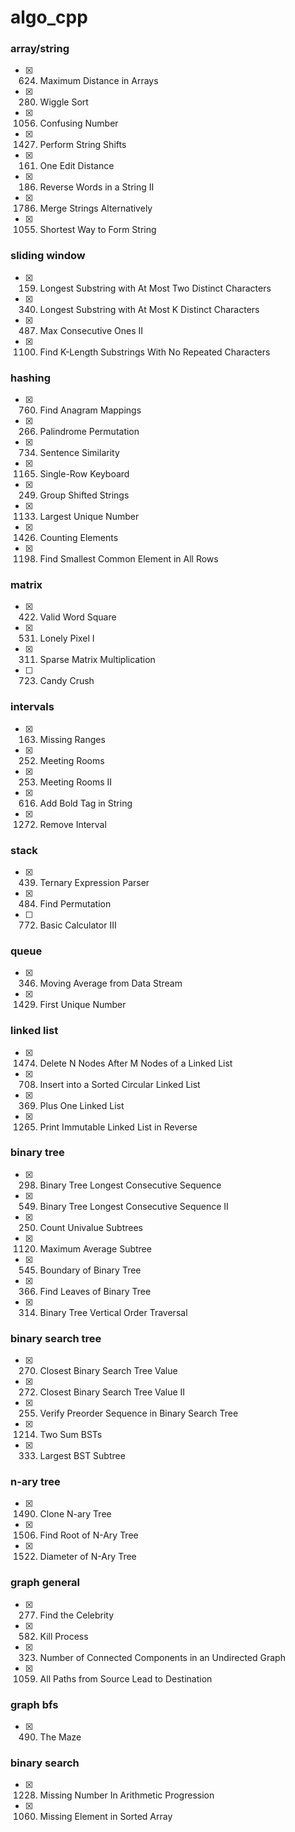 # algo_cpp

### array/string
- [x] 624. Maximum Distance in Arrays
- [x] 280. Wiggle Sort
- [x] 1056. Confusing Number
- [x] 1427. Perform String Shifts
- [x] 161. One Edit Distance
- [x] 186. Reverse Words in a String II
- [x] 1786. Merge Strings Alternatively
- [x] 1055. Shortest Way to Form String
### sliding window
- [x] 159. Longest Substring with At Most Two Distinct Characters
- [x] 340. Longest Substring with At Most K Distinct Characters
- [x] 487. Max Consecutive Ones II
- [x] 1100. Find K-Length Substrings With No Repeated Characters
### hashing
- [x] 760. Find Anagram Mappings
- [x] 266. Palindrome Permutation
- [x] 734. Sentence Similarity
- [x] 1165. Single-Row Keyboard
- [x] 249. Group Shifted Strings
- [x] 1133. Largest Unique Number
- [x] 1426. Counting Elements
- [x] 1198. Find Smallest Common Element in All Rows
### matrix
- [x] 422. Valid Word Square
- [x] 531. Lonely Pixel I
- [x] 311. Sparse Matrix Multiplication
- [ ] 723. Candy Crush
### intervals
- [x] 163. Missing Ranges
- [x] 252. Meeting Rooms
- [x] 253. Meeting Rooms II
- [x] 616. Add Bold Tag in String
- [x] 1272. Remove Interval
### stack
- [x] 439. Ternary Expression Parser
- [x] 484. Find Permutation
- [ ] 772. Basic Calculator III
### queue
- [x] 346. Moving Average from Data Stream
- [x] 1429. First Unique Number
### linked list
- [x] 1474. Delete N Nodes After M Nodes of a Linked List
- [x] 708. Insert into a Sorted Circular Linked List
- [x] 369. Plus One Linked List
- [x] 1265. Print Immutable Linked List in Reverse
### binary tree
- [x] 298. Binary Tree Longest Consecutive Sequence
- [x] 549. Binary Tree Longest Consecutive Sequence II
- [x] 250. Count Univalue Subtrees
- [x] 1120. Maximum Average Subtree
- [x] 545. Boundary of Binary Tree
- [x] 366. Find Leaves of Binary Tree
- [x] 314. Binary Tree Vertical Order Traversal
### binary search tree
- [x] 270. Closest Binary Search Tree Value
- [x] 272. Closest Binary Search Tree Value II
- [x] 255. Verify Preorder Sequence in Binary Search Tree
- [x] 1214. Two Sum BSTs
- [x] 333. Largest BST Subtree
### n-ary tree
- [x] 1490. Clone N-ary Tree
- [x] 1506. Find Root of N-Ary Tree
- [x] 1522. Diameter of N-Ary Tree
### graph general
- [x] 277. Find the Celebrity
- [x] 582. Kill Process
- [x] 323. Number of Connected Components in an Undirected Graph
- [x] 1059. All Paths from Source Lead to Destination
### graph bfs
- [x] 490. The Maze
### binary search
- [x] 1228. Missing Number In Arithmetic Progression
- [x] 1060. Missing Element in Sorted Array

